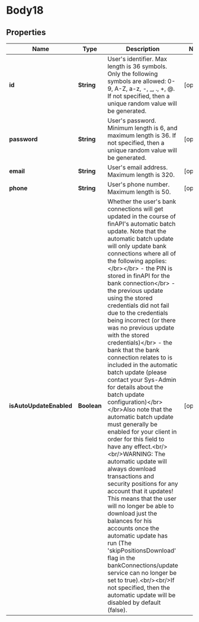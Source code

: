 
# Body18

## Properties
Name | Type | Description | Notes
------------ | ------------- | ------------- | -------------
**id** | **String** | User&#39;s identifier. Max length is 36 symbols. Only the following symbols are allowed: 0-9, A-Z, a-z, -, _, ., +, @. If not specified, then a unique random value will be generated. |  [optional]
**password** | **String** | User&#39;s password. Minimum length is 6, and maximum length is 36. If not specified, then a unique random value will be generated. |  [optional]
**email** | **String** | User&#39;s email address. Maximum length is 320. |  [optional]
**phone** | **String** | User&#39;s phone number. Maximum length is 50. |  [optional]
**isAutoUpdateEnabled** | **Boolean** | Whether the user&#39;s bank connections will get updated in the course of finAPI&#39;s automatic batch update. Note that the automatic batch update will only update bank connections where all of the following applies:&lt;/br&gt;&lt;/br&gt; - the PIN is stored in finAPI for the bank connection&lt;/br&gt; - the previous update using the stored credentials did not fail due to the credentials being incorrect (or there was no previous update with the stored credentials)&lt;/br&gt; - the bank that the bank connection relates to is included in the automatic batch update (please contact your Sys-Admin for details about the batch update configuration)&lt;/br&gt;&lt;/br&gt;Also note that the automatic batch update must generally be enabled for your client in order for this field to have any effect.&lt;br/&gt;&lt;br/&gt;WARNING: The automatic update will always download transactions and security positions for any account that it updates! This means that the user will no longer be able to download just the balances for his accounts once the automatic update has run (The &#39;skipPositionsDownload&#39; flag in the bankConnections/update service can no longer be set to true).&lt;br/&gt;&lt;br/&gt;If not specified, then the automatic update will be disabled by default (false). |  [optional]



